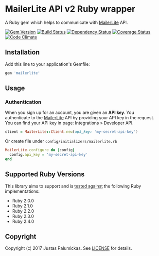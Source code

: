 # MailerLite API v2 Ruby wrapper

A Ruby gem which helps to communicate with [MailerLite][mailerlite] API.

[![Gem Version](http://img.shields.io/gem/v/mailerlite.svg?style=flat-square)][rubygems]
[![Build Status](http://img.shields.io/travis/jpalumickas/mailerlite-ruby.svg?style=flat-square)][travis]
[![Dependency Status](http://img.shields.io/gemnasium/jpalumickas/mailerlite-ruby.svg?style=flat-square)][gemnasium]
[![Coverage Status](http://img.shields.io/coveralls/jpalumickas/mailerlite-ruby/master.svg?style=flat-square)][coveralls]
[![Code Climate](http://img.shields.io/codeclimate/github/jpalumickas/mailerlite-ruby.svg?style=flat-square)][codeclimate]

## Installation

Add this line to your application's Gemfile:

```ruby
gem 'mailerlite'
```

## Usage

### Authentication

When you sign up for an account, you are given an **API key**. You authenticate to
the [MailerLite][mailerlite] API by providing your API key in the request.
You can find your API key in page: Integrations » Developer API.

```ruby
client = MailerLite::Client.new(api_key: 'my-secret-api-key')
```

Or create file under `config/initializers/mailerlite.rb`

```ruby
MailerLite.configure do |config|
  config.api_key = 'my-secret-api-key'
end
```

## Supported Ruby Versions

This library aims to support and is [tested against][travis] the following Ruby
implementations:

* Ruby 2.0.0
* Ruby 2.1.0
* Ruby 2.2.0
* Ruby 2.3.0
* Ruby 2.4.0

## Copyright
Copyright (c) 2017 Justas Palumickas. See [LICENSE][license] for details.

[rubygems]: https://rubygems.org/gems/mailerlite
[travis]: http://travis-ci.org/jpalumickas/mailerlite-ruby
[gemnasium]: https://gemnasium.com/jpalumickas/mailerlite-ruby
[coveralls]: https://coveralls.io/r/jpalumickas/mailerlite-ruby
[codeclimate]: https://codeclimate.com/github/jpalumickas/mailerlite-ruby

[license]: https://raw.githubusercontent.com/jpalumickas/mailerlite-ruby/master/LICENSE

[mailerlite]: https://www.mailerlite.com
